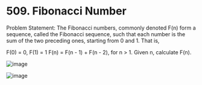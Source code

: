 # 509. Fibonacci Number

Problem Statement: The Fibonacci numbers, commonly denoted F(n) form a sequence, called the Fibonacci sequence, such that each number is the sum of the two preceding ones, starting from 0 and 1. That is,

F(0) = 0, F(1) = 1
F(n) = F(n - 1) + F(n - 2), for n > 1.
Given n, calculate F(n).

![image](https://github.com/aryanv175/leetcode/assets/91381804/e57b98a7-3269-4d27-b6f0-7014e1ca5f73)

![image](https://github.com/aryanv175/leetcode/assets/91381804/9647e623-912e-4937-b71f-9e75fb98ebc3)
